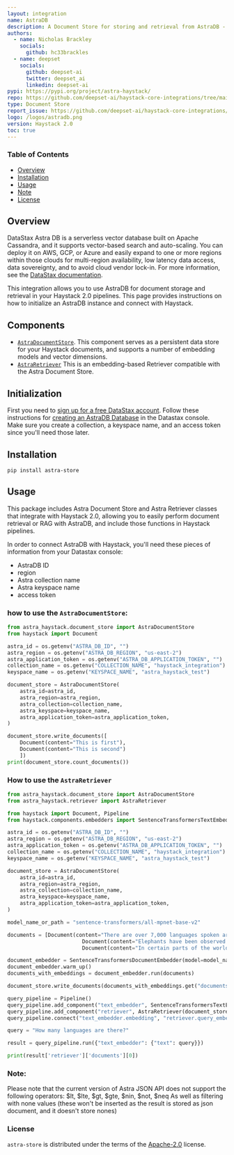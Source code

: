 ```yaml
---
layout: integration
name: AstraDB
description: A Document Store for storing and retrieval from AstraDB - built for Haystack 2.0.
authors:
  - name: Nicholas Brackley
    socials:
      github: hc33brackles
  - name: deepset
    socials:
      github: deepset-ai
      twitter: deepset_ai
      linkedin: deepset-ai
pypi: https://pypi.org/project/astra-haystack/
repo: https://github.com/deepset-ai/haystack-core-integrations/tree/main/integrations/astra
type: Document Store
report_issue: https://github.com/deepset-ai/haystack-core-integrations/issues
logo: /logos/astradb.png
version: Haystack 2.0
toc: true
---
```


### **Table of Contents**
- [Overview](#overview)
- [Installation](#installation)
- [Usage](#usage)
- [Note](#note)
- [License](#license)

## Overview


DataStax Astra DB is a serverless vector database built on Apache Cassandra, and it supports vector-based search and auto-scaling. You can deploy it on AWS, GCP, or Azure and easily expand to one or more regions within those clouds for multi-region availability, low latency data access, data sovereignty, and to avoid cloud vendor lock-in. For more information, see the [DataStax documentation](https://docs.datastax.com/en/astra-serverless/docs/).


This integration allows you to use AstraDB for document storage and retrieval in your Haystack 2.0 pipelines. This page provides instructions on how to initialize an AstraDB instance and connect with Haystack.

## Components

- [`AstraDocumentStore`](https://docs.haystack.deepset.ai/v2.0/docs/astradocumentstore). This component serves as a persistent data store for your Haystack documents, and supports a number of embedding models and vector dimensions.
- [`AstraRetriever`](https://docs.haystack.deepset.ai/v2.0/docs/astraretriever) This is an embedding-based Retriever compatible with the Astra Document Store.


## Initialization

First you need to [sign up for a free DataStax account](https://astra.datastax.com/signup). Follow these instructions for [creating an AstraDB Database](https://docs.datastax.com/en/astra/astra-db-vector/databases/create-database.html#create-a-serverless-non-vector-database) in the Datastax console. Make sure you create a collection, a keyspace name, and an access token since you'll need those later.

## Installation

```console
pip install astra-store
```
## Usage

This package includes Astra Document Store and Astra Retriever classes that integrate with Haystack 2.0, allowing you to easily perform document retrieval or RAG with AstraDB, and include those functions in Haystack pipelines.

In order to connect AstraDB with Haystack, you'll need these pieces of information from your Datastax console:
- AstraDB ID
- region
- Astra collection name
- Astra keyspace name
- access token

### how to use the `AstraDocumentStore`:

```python
from astra_haystack.document_store import AstraDocumentStore
from haystack import Document

astra_id = os.getenv("ASTRA_DB_ID", "")
astra_region = os.getenv("ASTRA_DB_REGION", "us-east-2")
astra_application_token = os.getenv("ASTRA_DB_APPLICATION_TOKEN", "")
collection_name = os.getenv("COLLECTION_NAME", "haystack_integration")
keyspace_name = os.getenv("KEYSPACE_NAME", "astra_haystack_test")

document_store = AstraDocumentStore(
    astra_id=astra_id,
    astra_region=astra_region,
    astra_collection=collection_name,
    astra_keyspace=keyspace_name,
    astra_application_token=astra_application_token,
)

document_store.write_documents([
    Document(content="This is first"),
    Document(content="This is second")
    ])
print(document_store.count_documents())
```

### How to use the `AstraRetriever`

```python
from astra_haystack.document_store import AstraDocumentStore
from astra_haystack.retriever import AstraRetriever

from haystack import Document, Pipeline
from haystack.components.embedders import SentenceTransformersTextEmbedder, SentenceTransformersDocumentEmbedder

astra_id = os.getenv("ASTRA_DB_ID", "")
astra_region = os.getenv("ASTRA_DB_REGION", "us-east-2")
astra_application_token = os.getenv("ASTRA_DB_APPLICATION_TOKEN", "")
collection_name = os.getenv("COLLECTION_NAME", "haystack_integration")
keyspace_name = os.getenv("KEYSPACE_NAME", "astra_haystack_test")

document_store = AstraDocumentStore(
    astra_id=astra_id,
    astra_region=astra_region,
    astra_collection=collection_name,
    astra_keyspace=keyspace_name,
    astra_application_token=astra_application_token,
)

model_name_or_path = "sentence-transformers/all-mpnet-base-v2"

documents = [Document(content="There are over 7,000 languages spoken around the world today."),
						Document(content="Elephants have been observed to behave in a way that indicates a high level of self-awareness, such as recognizing themselves in mirrors."),
						Document(content="In certain parts of the world, like the Maldives, Puerto Rico, and San Diego, you can witness the phenomenon of bioluminescent waves.")]

document_embedder = SentenceTransformersDocumentEmbedder(model=model_name_or_path)  
document_embedder.warm_up()
documents_with_embeddings = document_embedder.run(documents)

document_store.write_documents(documents_with_embeddings.get("documents"), policy=DuplicatePolicy.SKIP)

query_pipeline = Pipeline()
query_pipeline.add_component("text_embedder", SentenceTransformersTextEmbedder(model=model_name_or_path))
query_pipeline.add_component("retriever", AstraRetriever(document_store=document_store))
query_pipeline.connect("text_embedder.embedding", "retriever.query_embedding")

query = "How many languages are there?"

result = query_pipeline.run({"text_embedder": {"text": query}})

print(result['retriever']['documents'][0])
```

### Note:
Please note that the current version of Astra JSON API does not support the following operators:
$lt, $lte, $gt, $gte, $nin, $not, $neq 
As well as filtering with none values (these won't be inserted as the result is stored as json document, and it doesn't store nones)

### License

`astra-store` is distributed under the terms of the [Apache-2.0](https://spdx.org/licenses/Apache-2.0.html) license.
